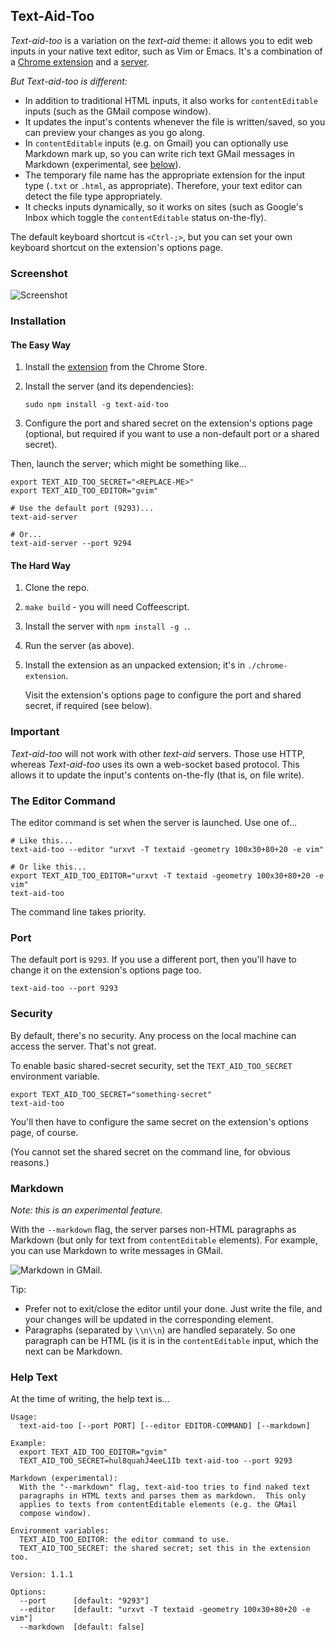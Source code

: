 ## Text-Aid-Too

*Text-aid-too* is a variation on the *text-aid* theme: it allows you to edit
web inputs in your native text editor, such as Vim or Emacs.  It's a
combination of a
[Chrome extension](https://chrome.google.com/webstore/detail/text-aid-too/klbcooigafjpbiahdjccmajnaehomajc) and a
[server](https://www.npmjs.com/package/text-aid-too).

*But Text-aid-too is different:*
- In addition to traditional HTML inputs, it also works for `contentEditable`
  inputs (such as the GMail compose window).
- It updates the input's contents whenever the file is written/saved, so you
  can preview your changes as you go along.
- In `contentEditable` inputs (e.g. on Gmail) you can optionally use Markdown
  mark up, so you can write rich text GMail messages in Markdown (experimental,
  see [below](https://github.com/smblott-github/text-aid-too#markdown)).
- The temporary file name has the appropriate extension for the input type (`.txt`
  or `.html`, as appropriate).  Therefore, your text editor can detect the file
  type appropriately.
- It checks inputs dynamically, so it works on sites (such as Google's Inbox
  which toggle the `contentEditable` status on-the-fly).

The default keyboard shortcut is `<Ctrl-;>`, but you can set your own keyboard
shortcut on the extension's options page.

### Screenshot

![Screenshot](https://cloud.githubusercontent.com/assets/2641335/8124943/cd7c5ffe-10d8-11e5-8403-e14d18dc482d.png)

### Installation

#### The Easy Way

1. Install the [extension](https://chrome.google.com/webstore/detail/klbcooigafjpbiahdjccmajnaehomajc) from the Chrome Store.
1. Install the server (and its dependencies):

    `sudo npm install -g text-aid-too`

1. Configure the port and shared secret on the extension's options page
   (optional, but required if you want to use a non-default port or a shared
   secret).


Then, launch the server; which might be something like...

    export TEXT_AID_TOO_SECRET="<REPLACE-ME>"
    export TEXT_AID_TOO_EDITOR="gvim"

    # Use the default port (9293)...
    text-aid-server

    # Or...
    text-aid-server --port 9294

#### The Hard Way

1. Clone the repo.
1. `make build` - you will need Coffeescript.
1. Install the server with `npm install -g .`.
1. Run the server (as above).
1. Install the extension as an unpacked extension; it's in `./chrome-extension`.

    Visit the extension's options page to configure the port and shared secret,
    if required (see below).

### Important

*Text-aid-too* will not work with other *text-aid* servers.  Those use HTTP,
whereas *Text-aid-too* uses its own a web-socket based protocol.  This allows
it to update the input's contents on-the-fly (that is, on file write).

### The Editor Command

The editor command is set when the server is launched.  Use one of...

    # Like this...
    text-aid-too --editor "urxvt -T textaid -geometry 100x30+80+20 -e vim"

    # Or like this...
    export TEXT_AID_TOO_EDITOR="urxvt -T textaid -geometry 100x30+80+20 -e vim"
    text-aid-too

The command line takes priority.

### Port

The default port is `9293`.
If you use a different port, then you'll have to change it on the extension's options page too.

    text-aid-too --port 9293

### Security

By default, there's no security.  Any process on the local machine can access
the server.  That's not great.

To enable basic shared-secret security, set the `TEXT_AID_TOO_SECRET` environment variable.

    export TEXT_AID_TOO_SECRET="something-secret"
    text-aid-too

You'll then have to configure the same secret on the extension's options page, of course.

(You cannot set the shared secret on the command line, for obvious reasons.)

### Markdown

*Note: this is an experimental feature.*

With the `--markdown` flag, the server parses non-HTML paragraphs as Markdown
(but only for text from `contentEditable` elements).  For example, you can use
Markdown to write messages in GMail.

![Markdown in GMail](https://cloud.githubusercontent.com/assets/2641335/8130117/dc12f86e-1107-11e5-9893-45ce83ed99b5.png).

Tip:

- Prefer not to exit/close the editor until your done.  Just write the file,
  and your changes will be updated in the corresponding element.
- Paragraphs (separated by `\\n\\n`) are handled separately.  So one paragraph
  can be HTML (is it is in the `contentEditable` input, which the next can be
  Markdown.

### Help Text

At the time of writing, the help text is...

```
Usage:
  text-aid-too [--port PORT] [--editor EDITOR-COMMAND] [--markdown]

Example:
  export TEXT_AID_TOO_EDITOR="gvim"
  TEXT_AID_TOO_SECRET=hul8quahJ4eeL1Ib text-aid-too --port 9293

Markdown (experimental):
  With the "--markdown" flag, text-aid-too tries to find naked text
  paragraphs in HTML texts and parses them as markdown.  This only
  applies to texts from contentEditable elements (e.g. the GMail
  compose window).

Environment variables:
  TEXT_AID_TOO_EDITOR: the editor command to use.
  TEXT_AID_TOO_SECRET: the shared secret; set this in the extension too.

Version: 1.1.1

Options:
  --port      [default: "9293"]
  --editor    [default: "urxvt -T textaid -geometry 100x30+80+20 -e vim"]
  --markdown  [default: false]
```
